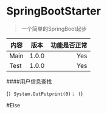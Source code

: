 # SpringBootStarter
>一个简单的SpringBoot起步

内容|版本|功能是否正常|
--|:--:|--:
Main|1.0.0|Yes
Test|1.0.0|Yes

####用户信息查找

(```)
    System.OutPutprint(0)；
(```)

#Else
